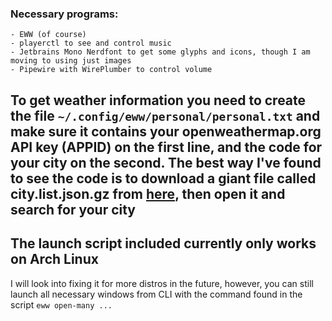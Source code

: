 ### Necessary programs:
    - EWW (of course)
    - playerctl to see and control music
    - Jetbrains Mono Nerdfont to get some glyphs and icons, though I am moving to using just images
    - Pipewire with WirePlumber to control volume

## To get weather information you need to create the file `~/.config/eww/personal/personal.txt` and make sure it contains your openweathermap.org API key (APPID) on the first line, and the code for your city on the second. The best way I've found to see the code is to download a giant file called city.list.json.gz from [here](http://bulk.openweathermap.org/sample/), then open it and search for your city

## The launch script included currently only works on Arch Linux 
I will look into fixing it for more distros in the future, however, you can still launch all necessary windows from CLI with the command found in the script `eww open-many ...`
